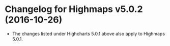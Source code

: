 # Changelog for Highmaps v5.0.2 (2016-10-26)
        
- The changes listed under Highcharts 5.0.1 above also apply to Highmaps 5.0.1.